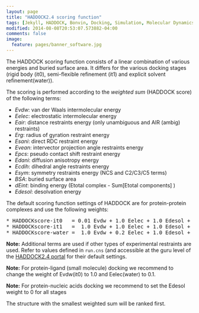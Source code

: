 ```yaml
---
layout: page
title: "HADDOCK2.4 scoring function"
tags: [Jekyll, HADDOCK, Bonvin, Docking, Simulation, Molecular Dynamics, Structural Biology, Computational Biology, Modelling, Protein Structure]
modified: 2014-08-08T20:53:07.573882-04:00
comments: false
image:
  feature: pages/banner_software.jpg
---
```

The HADDOCK scoring function consists of a linear combination of various energies and buried surface area.
It differs for the various docking stages (rigid body (it0), semi-flexible refinement (it1) and explicit solvent refinement(water)).

The scoring is
performed according to the _weighted sum_ (HADDOCK score) of the following terms:

* _Evdw_: van der Waals intermolecular energy
* _Eelec_: electrostatic intermolecular energy
* _Eair_: distance restraints energy (only unambiguous and AIR (ambig) restraints)
* _Erg_: radius of gyration restraint energy
* _Esani_: direct RDC restraint energy
* _Evean_: intervector projection angle restraints energy
* _Epcs_: pseudo contact shift restraint energy
* _Edani_: diffusion anisotropy energy
* _Ecdih_: dihedral angle restraints energy
* _Esym_: symmetry restraints energy (NCS and C2/C3/C5 terms)
* _BSA_: buried surface area
* _dEint_: binding energy (Etotal complex - Sum[Etotal components] )
* _Edesol_: desolvation energy


The default scoring function settings of HADDOCK are for protein-protein complexes and use the following weights:

<pre>
* HADDOCKscore-it0   = 0.01 Evdw + 1.0 Eelec + 1.0 Edesol + 0.01 Eair - 0.01 BSA
* HADDOCKscore-it1   =  1.0 Evdw + 1.0 Eelec + 1.0 Edesol +  0.1 Eair - 0.01 BSA
* HADDOCKscore-water =  1.0 Evdw + 0.2 Eelec + 1.0 Edesol +  0.1 Eair
</pre>

**Note:** Additional terms are used if other types of experimental restraints are used. Refer to values defined in `run.cns` (and accessible at the guru level of the [HADDOCK2.4 portal](https://wenmr.science.uu.nl/haddock2.4/submit/1) for their default settings.

**Note:** For protein-ligand (small molecule) docking we recommend to change the weight of Evdw(it0) to 1.0 and Eelec(water) to 0.1.

**Note:** For protein-nucleic acids docking we recommend to set the Edesol weight to 0 for all stages

The structure with the smallest weighted sum will be ranked first.
